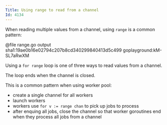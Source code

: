 ```yaml
---
Title: Using range to read from a channel
Id: 4134
---
```

When reading multiple values from a channel, using `range` is a common pattern:

@file range.go output sha1:19ae0b16e02794c207b8cd340299840413d5c499 goplayground:kM-SL7aRwXM

Using a `for range` loop is one of three ways to read values from a channel.

The loop ends when the channel is closed.

This is a common pattern when using worker pool:
* create a single channel for all workers
* launch workers
* workers use `for v := range chan` to pick up jobs to process
* after enquing all jobs, close the channel so that worker goroutines end when they process all jobs from a channel

